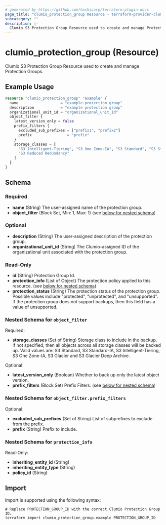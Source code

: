 ```yaml
---
# generated by https://github.com/hashicorp/terraform-plugin-docs
page_title: "clumio_protection_group Resource - terraform-provider-clumio-internal"
subcategory: ""
description: |-
  Clumio S3 Protection Group Resource used to create and manage Protection Groups.
---
```


# clumio_protection_group (Resource)

Clumio S3 Protection Group Resource used to create and manage Protection Groups.

## Example Usage

```terraform
resource "clumio_protection_group" "example" {
  name                   = "example-protection_group"
  description            = "example protection group"
  organizational_unit_id = "organizational_unit_id"
  object_filter {
    latest_version_only = false
    prefix_filters {
      excluded_sub_prefixes = ["prefix1", "prefix2"]
      prefix                = "prefix"
    }
    storage_classes = [
      "S3 Intelligent-Tiering", "S3 One Zone-IA", "S3 Standard", "S3 Standard-IA",
      "S3 Reduced Redundancy"
    ]
  }
}
```

<!-- schema generated by tfplugindocs -->
## Schema

### Required

- **name** (String) The user-assigned name of the protection group.
- **object_filter** (Block Set, Min: 1, Max: 1) (see [below for nested schema](#nestedblock--object_filter))

### Optional

- **description** (String) The user-assigned description of the protection group.
- **organizational_unit_id** (String) The Clumio-assigned ID of the organizational unit associated with the protection group.

### Read-Only

- **id** (String) Protection Group Id.
- **protection_info** (List of Object) The protection policy applied to this resource. (see [below for nested schema](#nestedatt--protection_info))
- **protection_status** (String) The protection status of the protection group. Possible values include "protected", "unprotected", and "unsupported". If the protection group does not support backups, then this field has a value of unsupported.

<a id="nestedblock--object_filter"></a>
### Nested Schema for `object_filter`

Required:

- **storage_classes** (Set of String) Storage class to include in the backup. If not specified, then all objects across all storage classes will be backed up. Valid values are: S3 Standard, S3 Standard-IA, S3 Intelligent-Tiering, S3 One Zone-IA, S3 Glacier and S3 Glacier Deep Archive.

Optional:

- **latest_version_only** (Boolean) Whether to back up only the latest object version.
- **prefix_filters** (Block Set) Prefix Filters. (see [below for nested schema](#nestedblock--object_filter--prefix_filters))

<a id="nestedblock--object_filter--prefix_filters"></a>
### Nested Schema for `object_filter.prefix_filters`

Optional:

- **excluded_sub_prefixes** (Set of String) List of subprefixes to exclude from the prefix.
- **prefix** (String) Prefix to include.



<a id="nestedatt--protection_info"></a>
### Nested Schema for `protection_info`

Read-Only:

- **inheriting_entity_id** (String)
- **inheriting_entity_type** (String)
- **policy_id** (String)

## Import

Import is supported using the following syntax:

```shell
# Replace PROTECTION_GROUP_ID with the correct Clumio Protection Group ID.
terraform import clumio_protection_group.example PROTECTION_GROUP_ID
```
